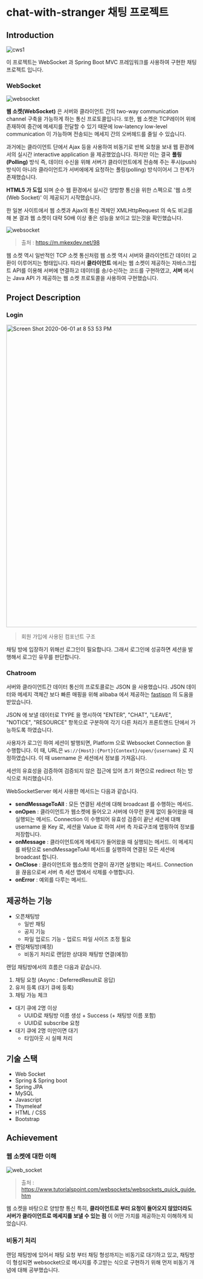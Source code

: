 # chat-with-stranger 채팅 프로젝트

## Introduction

![cws1](https://user-images.githubusercontent.com/35681772/68169503-cae6e500-ffaf-11e9-871d-3c61802e30b0.gif)

이 프로젝트는 WebSocket 과 Spring Boot MVC 프레임워크를 사용하여 구현한 채팅 프로젝트 입니다.

### WebSocket

![websocket](https://user-images.githubusercontent.com/35681772/64086002-b77d8a80-cd70-11e9-904f-7c4a22f8bfe9.png)

__웹 소켓(WebSocket)__ 은 서버와 클라이언트 간의 two-way communication channel 구축을 가능하게 하는 통신 프로토콜입니다. 또한, 웹 소켓은 TCP레이어 위에 존재하여 중간에 메세지를 전달할 수 있기 때문에 low-latency low-level communication 이 가능하며 전송되는 메세지 간의 오버헤드를 줄일 수 있습니다.

과거에는 클라이언트 단에서 Ajax 등을 사용하여 비동기로 반복 요청을 보내 웹 환경에서의 실시간 interactive application 을 제공했었습니다. 하지만 이는 결국 __폴링(Polling)__ 방식 즉, 데이터 수신을 위해 서버가 클라이언트에게 전송해 주는 푸시(push)방식이 아니라 클라이언트가 서버에에게 요청하는 폴링(polling) 방식이어서 그 한계가 존재했습니다.

__HTML5 가 도입__ 되며 순수 웹 환경에서 실시간 양방향 통신을 위한 스펙으로 '웹 소켓(Web Socket)' 이 제공되기 시작했습니다.

한 일본 사이트에서 웹 소켓과 Ajax의 통신 객체인 XMLHttpRequest 의 속도 비교를 해 본 결과 웹 소켓이 대략 50배 이상 좋은 성능을 보이고 있는것을 확인했습니다.

![websocket](https://user-images.githubusercontent.com/35681772/83391926-33efe780-a42f-11ea-9582-a458d49af2c4.gif)

> 출처 : https://m.mkexdev.net/98

웹 소켓 역시 일반적인 TCP 소켓 통신처럼 웹 소켓 역시 서버와 클라이언트간 데이터 교환이 이루어지는 형태입니다. 따라서 __클라이언트__ 에서는 웹 소켓이 제공하는 자바스크립트 API를 이용해 서버에 연결하고 데이터를 송/수신하는 코드를 구현하였고, __서버__ 에서는 Java API 가 제공하는 웹 소켓 프로토콜을 사용하여 구현했습니다.

## Project Description

### Login

<img width="800" alt="Screen Shot 2020-06-01 at 8 53 53 PM" src="https://user-images.githubusercontent.com/35681772/83406662-14b28380-a44a-11ea-90e0-1f90f8a38aad.png">

> 회원 가입에 사용된 컴포넌트 구조

채팅 방에 입장하기 위해선 로그인이 필요합니다. 그래서 로그인에 성공하면 세션을 발행해서 로그인 유무를 판단합니다.

### Chatroom

서버와 클라이언트간 데이터 통신의 프로토콜로는 JSON 을 사용했습니다. JSON 데이터와 메세지 객체간 보다 빠른 매핑을 위해 alibaba 에서 제공하는 [fastjson](https://github.com/alibaba/fastjson) 의 도움을 받았습니다.

JSON 에 보낼 데이터로 TYPE 을 명시하여 "ENTER", "CHAT", "LEAVE", "NOTICE", "RESOURCE" 항목으로 구분하여 각기 다른 처리가 프론트앤드 단에서 가능하도록 하였습니다.

사용자가 로그인 하여 세션이 발행되면, Platform 으로 Websocket Connection 을 수행합니다. 이 때, URL은 ```ws://{Host}:{Port}{Context}/open/{username}``` 로 지정하였습니다. 이 때 username 은 세션에서 정보를 가져옵니다.

세션의 유효성을 검증하여 검증되지 않은 접근에 있어 초기 화면으로 redirect 하는 방식으로 처리했습니다.

WebSocketServer 에서 사용한 메서드는 다음과 같습니다.

 * __sendMessageToAll__ : 모든 연결된 세션에 대해 broadcast 를 수행하는 메서드.
 * __onOpen__ : 클라이언트가 웹소켓에 들어오고 서버에 아무런 문제 없이 들어왔을 때 실행되는 메서드. Connection 이 수행되어 유효성 검증이 끝난 세션에 대해 username 을 Key 로, 세션을 Value 로 하여 서버 측 자료구조에 맵핑하여 정보를 저장합니다.
 * __onMessage__ : 클라이언트에게 메세지가 들어왔을 때 실행되는 메서드. 이 메세지를 바탕으로 sendMessageToAll 메서드를 실행하여 연결된 모든 세션에 broadcast 합니다.
 * __OnClose__ : 클라이언트와 웹소켓의 연결이 끊기면 실행되는 메서드. Connection 을 끊음으로써 서버 측 세션 맵에서 삭제를 수행합니다.
 * __onError__ : 예외를 다루는 메서드.

## 제공하는 기능
 * 오픈채팅방
   * 일반 채팅
   * 공지 기능
   * 파일 업로드 기능 - 업로드 파일 사이즈 조정 필요
 * 랜덤채팅방(예정)
   * 비동기 처리로 랜덤한 상대와 채팅방 연결(예정)

랜덤 채팅방에서의 흐름은 다음과 같습니다.

1. 채팅 요청 (Async : DeferredResult로 응답)
2. 유저 등록 (대기 큐에 등록)
3. 채팅 가능 체크 
 * 대기 큐에 2명 이상
   - UUID로 채팅방 이름 생성 + Success (+ 채팅방 이름 포함) 
   - UUID로 subscribe 요청
 * 대기 큐에 2명 미만이면 대기
   - 타임아웃 시 실패 처리


## 기술 스택
 * Web Socket
 * Spring & Spring boot
 * Spring JPA
 * MySQL
 * Javascript
 * Thymeleaf
 * HTML / CSS
 * Bootstrap

## Achievement

### 웹 소켓에 대한 이해

![web_socket](https://user-images.githubusercontent.com/35681772/83424491-6e757680-a467-11ea-85a1-661018b3c251.jpg)

> 출처 : https://www.tutorialspoint.com/websockets/websockets_quick_guide.htm

웹 소켓을 바탕으로 양방향 통신 특히, __클라이언트로 부터 요청이 들어오지 않았더라도 서버가 클라이언트로 메세지를 보낼 수 있는 점__ 이 어떤 가치를 제공하는지 이해하게 되었습니다.

### 비동기 처리

랜덤 채팅방에 있어서 채팅 요청 부터 채팅 형성까지는 비동기로 대기하고 있고, 채팅방이 형성되면 websocket으로 메시지를 주고받는 식으로 구현하기 위해 먼저 비동기 개념에 대해 공부했습니다.